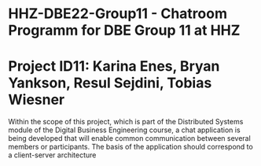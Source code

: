 # HHZ-DBE22-Group11 - Chatroom Programm for DBE Group 11 at HHZ 
# Project ID11: Karina Enes, Bryan Yankson, Resul Sejdini, Tobias Wiesner
Within the scope of this project, which is part of the Distributed Systems module of the
Digital Business Engineering course, a chat application is being developed that will
enable common communication between several members or participants.
The basis of the application should correspond to a client-server architecture
